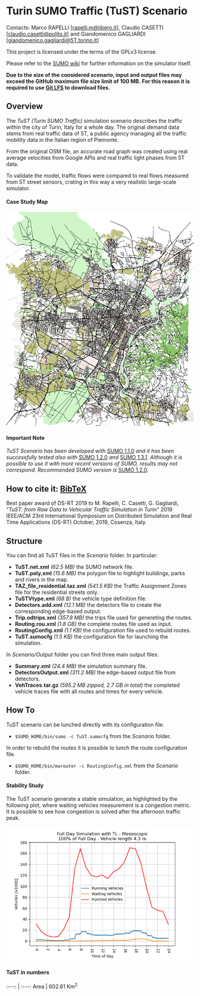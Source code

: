 # Turin SUMO Traffic (TuST) Scenario

Contacts: Marco RAPELLI [rapelli.m@libero.it], Claudio CASETTI [claudio.casetti@polito.it] and Giandomenico GAGLIARDI [giandomenico.gagliardi@5T.torino.it]

This project is licensed under the terms of the GPLv3 license.

Please refer to the [SUMO wiki](http://sumo.dlr.de/wiki/Simulation_of_Urban_MObility_-_Wiki) for further information on the simulator itself.

**Due to the size of the considered scenario, input and output files may exceed the GitHub maximum file size limit of 100 MB.**
**For this reason it is required to use [Git LFS](https://git-lfs.github.com) to download files.**

## Overview

The _TuST (Turin SUMO Traffic)_ simulation scenario describes the traffic within the city of Turin, Italy for a whole day. The original demand data stems from real traffic data of 5T, a public agency managing all the traffic mobility data in the Italian region of Piemonte.

From the original OSM file, an accurate road graph was created using real average velocities from Google APIs and real traffic light phases from 5T data.

To validate the model, traffic flows were compared to real flows measured from 5T street sensors, crating in this way a very realistic large-scale simulator.

#### Case Study Map

![Case Study Map](Map.png)

#### Important Note

_TuST Scenario has been developed with_ [SUMO 1.1.0](https://github.com/eclipse/sumo/tree/v1_1_0) _and it has been successfully tested also with_ [SUMO 1.2.0](https://github.com/eclipse/sumo/tree/v1_2_0) _and_ [SUMO 1.3.1](https://github.com/eclipse/sumo/tree/v1_3_1). _Although it is possible to use it with more recent versions of SUMO, results may not correspond._
_Recommended SUMO version is_ [SUMO 1.2.0](https://github.com/eclipse/sumo/tree/v1_2_0).

## How to cite it: [BibTeX](cite.bib)

Best paper award of DS-RT 2019 to M. Rapelli, C. Casetti, G. Gagliardi,
*"TuST: from Raw Data to Vehicular Traffic Simulation in Turin"*
2019 IEEE/ACM 23rd International Symposium on Distributed Simulation and Real Time Applications (DS-RT)
October, 2019, Cosenza, Italy.

## Structure

You can find all TuST files in the _Scenario_ folder. In particular:
* **TuST.net.xml** _(62.5 MB)_ the SUMO network file.
* **TuST.poly.xml** _(15.6 MB)_ the polygon file to highlight buildings, parks and rivers in the map.
* **TAZ\_file\_residential.taz.xml** _(541.5 KB)_ the Traffic Assignment Zones file for the residential streets only.
* **TuSTVtype.xml** _(68 B)_ the vehicle type definition file.
* **Detectors.add.xml** _(12.1 MB)_ the detectors file to create the corresponding edge-based output.
* **Trip.odtrips.xml** _(357.9 MB)_ the trips file used for genereting the routes.
* **Routing.rou.xml** _(1.8 GB)_ the complete routes file used as input.
* **RoutingConfig.xml** _(1.1 KB)_ the configuration file used to rebuild routes.
* **TuST.sumocfg** _(1.5 KB)_ the configuration file for launching the simulation.

In _Scenario/Output_ folder you can find three main output files:
* **Summary.xml** _(24.4 MB)_ the simulation summary file.
* **DetectorsOutput.xml** _(311.2 MB)_ the edge-based output file from detectors.
* **VehTraces.tar.gz** _(595.2 MB zipped, 2.7 GB in total)_ the completed vehicle traces file with all routes and times for every vehicle.

## How To

TuST scenario can be lunched directly with its configuration file.
* `$SUMO_HOME/bin/sumo -c TuST.sumocfg` from the _Scenario_ folder.

In order to rebuild the routes it is possible to lunch the route configuration file.
* `$SUMO_HOME/bin/marouter -c RoutingConfig.xml` from the _Scenario_ folder.

#### Stability Study

The TuST scenario generate a stable simulation, as highlighted by the following plot, where waiting vehicles measurement is a congestion metric.
It is possible to see how congestion is solved after the afternoon traffic peak.

![Stability Study](StabilityStudy.png)

#### TuST in numbers

:---: | :---: 
Area | 602.61 Km<sup>2</sup>
